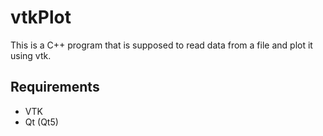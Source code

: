 # vtkPlot
This is a C++ program that is supposed to read data from a file and plot it using vtk.

## Requirements
+ VTK
+ Qt (Qt5)
